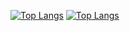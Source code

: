 [![Top Langs](https://github-readme-stats.vercel.app/api/top-langs/?username=victorrschmidt&layout=compact&theme=default#gh-light-mode-only)](https://github.com/anuraghazra/github-readme-stats#gh-light-mode-only)
[![Top Langs](https://github-readme-stats.vercel.app/api/top-langs/?username=victorrschmidt&layout=compact&theme=merko#gh-dark-mode-only)](https://github.com/anuraghazra/github-readme-stats#gh-dark-mode-only)
